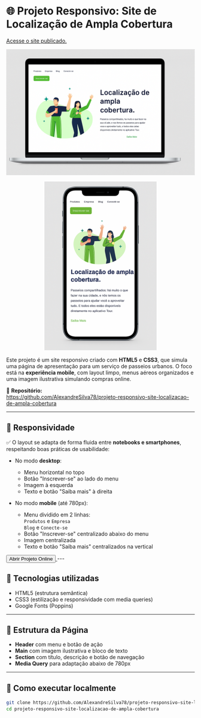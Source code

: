 # 🌐 Projeto Responsivo: Site de Localização de Ampla Cobertura
<a href="https://alexandresilva78.github.io/projeto-responsivo-site-localizacao-de-ampla-cobertura/" target="_blank" alt='Projeto-Responsivo' >
  Acesse o site publicado.
</a>
<p align="center">
  <img src="./notebook-preview.png.png" alt="Preview do projeto no notebook" width="600"/>
</p>

<p align="center">
  <img src="./mobile-preview.png.png" alt="Preview do projeto no celular" width="300"/>
</p>

Este projeto é um site responsivo criado com **HTML5** e **CSS3**, que simula uma página de apresentação para um serviço de passeios urbanos. O foco está na **experiência mobile**, com layout limpo, menus aéreos organizados e uma imagem ilustrativa simulando compras online.

🔗 **Repositório:**  
https://github.com/AlexandreSilva78/projeto-responsivo-site-localizacao-de-ampla-cobertura

---

## 📱 Responsividade

✅ O layout se adapta de forma fluida entre **notebooks e smartphones**, respeitando boas práticas de usabilidade:

- No modo **desktop**:
  - Menu horizontal no topo
  - Botão "Inscrever-se" ao lado do menu
  - Imagem à esquerda
  - Texto e botão "Saiba mais" à direita

- No modo **mobile** (até 780px):
  - Menu dividido em 2 linhas:  
    `Produtos` e `Empresa`  
    `Blog` e `Conecte-se`
  - Botão "Inscrever-se" centralizado abaixo do menu
  - Imagem centralizada
  - Texto e botão "Saiba mais" centralizados na vertical
<a href="https://alexandresilva78.github.io/projeto-responsivo-site-localizacao-de-ampla-cobertura/" target="_blank">
  <button>Abrir Projeto Online</button>
</a>
---

## 🧪 Tecnologias utilizadas

- HTML5 (estrutura semântica)
- CSS3 (estilização e responsividade com media queries)
- Google Fonts (Poppins)

---

## 🧱 Estrutura da Página

- **Header** com menu e botão de ação
- **Main** com imagem ilustrativa e bloco de texto
- **Section** com título, descrição e botão de navegação
- **Media Query** para adaptação abaixo de 780px

---

## 🧰 Como executar localmente

```bash
git clone https://github.com/AlexandreSilva78/projeto-responsivo-site-localizacao-de-ampla-cobertura.git
cd projeto-responsivo-site-localizacao-de-ampla-cobertura
